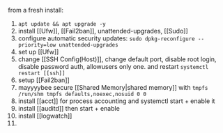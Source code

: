 from a fresh install:
1. `apt update && apt upgrade -y`
2. install [[Ufw]], [[Fail2ban]], unattended-upgrades, [[Sudo]]
3. configure automatic security updates: `sudo dpkg-reconfigure --priority=low unattended-upgrades`
4.  set up [[Ufw]]
5. change [[SSH Config(Host)]], change default port, disable root login, disable password auth, allowusers only one. and restart `systemctl restart [[ssh]]`
6. setup [[Fail2ban]]
7.  mayyyybee secure [[Shared Memory|shared memory]] with `tmpfs /run/shm tmpfs defaults,noexec,nosuid 0 0`
8. install [[acct]] for process accounting and systemctl start + enable it
9. install [[auditd]] then start + enable
10. install [[logwatch]]
11. 